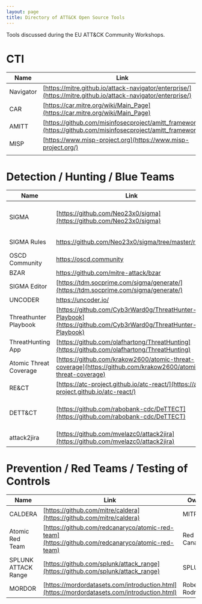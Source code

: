 ```yaml
---
layout: page
title: Directory of ATT&CK Open Source Tools
---
```


Tools discussed during the EU ATT&CK Community Workshops.

# CTI

| Name                             | Link                                                 | Owner                         |
|----------------------------------|------------------------------------------------------|-------------------------------|
| Navigator                        | [https://mitre.github.io/attack-navigator/enterprise/](https://mitre.github.io/attack-navigator/enterprise/) | MITRE                         |
| CAR                              | [https://car.mitre.org/wiki/Main_Page](https://car.mitre.org/wiki/Main_Page) | MITRE                         |
| AMITT                            | [https://github.com/misinfosecproject/amitt_framework](https://github.com/misinfosecproject/amitt_framework) |                               |
| MISP                             | [https://www.misp-project.org](https://www.misp-project.org/) | MISP Project             |
|                                  |                                                      |                               |

# Detection / Hunting / Blue Teams

| Name                             | Link                                                 | Owner                         |
|----------------------------------|------------------------------------------------------|-------------------------------|
| SIGMA                            | [https://github.com/Neo23x0/sigma](https://github.com/Neo23x0/sigma)                    | Florian Roth / Thomas Patzke                 |
| SIGMA Rules                      | [https://github.com/Neo23x0/sigma/tree/master/rules ](https://github.com/Neo23x0/sigma/tree/master/rules)  | Florian Roth                  |
| OSCD Community                   | [https://oscd.community ](https://oscd.community )                               |                               |
| BZAR                             | [https://github.com/mitre-attack/bzar ](https://github.com/mitre-attack/bzar)                 | MITRE                         |
| SIGMA Editor                     | [https://tdm.socprime.com/sigma/generate/](https://tdm.socprime.com/sigma/generate/)            | SOCPRIME                      |
| UNCODER                          | [https://uncoder.io/ ](https://uncoder.io/)                                  | SOCPRIME                      |
| Threathunter Playbook            | [https://github.com/Cyb3rWard0g/ThreatHunter-Playbook](https://github.com/Cyb3rWard0g/ThreatHunter-Playbook) | Roberto Rodriguez             |
| ThreatHunting App                | [https://github.com/olafhartong/ThreatHunting](https://github.com/olafhartong/ThreatHunting)         | Olaf Hartong                  |
| Atomic Threat Coverage           | [https://github.com/krakow2600/atomic-threat-coverage](https://github.com/krakow2600/atomic-threat-coverage) | ATC Project                   |
| RE&CT                            | [https://atc-project.github.io/atc-react/](https://atc-project.github.io/atc-react/)             | ATC Project                   |
| DETT&CT                          | [https://github.com/rabobank-cdc/DeTTECT](https://github.com/rabobank-cdc/DeTTECT)             | Marcus Bakker / Ruben Bouwman |
| attack2jira                      | [https://github.com/mvelazc0/attack2jira](https://github.com/mvelazc0/attack2jira)              | Mauricio Velazco              |

# Prevention / Red Teams / Testing of Controls

| Name                             | Link                                                 | Owner                         |
|----------------------------------|------------------------------------------------------|-------------------------------|
| CALDERA                          | [https://github.com/mitre/caldera](https://github.com/mitre/caldera)    | MITRE                         |
| Atomic Red Team                  | [https://github.com/redcanaryco/atomic-red-team](https://github.com/redcanaryco/atomic-red-team)      | Red Canary                    |
| SPLUNK ATTACK Range              | [https://github.com/splunk/attack_range](https://github.com/splunk/attack_range)              | SPLUNK                        |
| MORDOR                           | [https://mordordatasets.com/introduction.html](https://mordordatasets.com/introduction.html)         | Roberto Rodriguez             |

